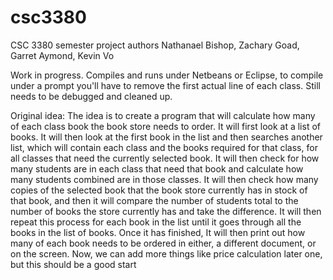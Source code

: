 # csc3380
CSC 3380 semester project
authors Nathanael Bishop, Zachary Goad, Garret Aymond, Kevin Vo

Work in progress. Compiles and runs under Netbeans or Eclipse, to compile under a prompt you'll have to remove the first actual line of each class. Still needs to be debugged and cleaned up.


Original idea:
The idea is to create a program that will calculate how many of each class book the book store needs to order. It will first look at a list of books. It will then look at the first book in the list and then searches another list, which will contain each class and the books required for that class, for all classes that need the currently selected book. It will then check for how many students are in each class that need that book and calculate how many students combined are in those classes. It will then check how many copies of the selected book that the book store currently has in stock of that book, and then it will compare the number of students total to the number of books the store currently has and  take the difference. It will then repeat this process for each book in the list until it goes through all the books in the list of books. Once it has finished, It will then print out how many of each book needs to be ordered in either, a different document, or on the screen. Now, we can add more things like price calculation later one, but this should be a good start

